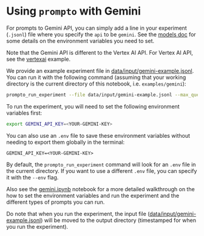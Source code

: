 # Using `prompto` with Gemini

For prompts to Gemini API, you can simply add a line in your experiment (`.jsonl`) file where you specify the `api` to be `gemini`. See the [models doc](./../../docs/gemini.md) for some details on the environment variables you need to set.

Note that the Gemini API is different to the Vertex AI API. For Vertex AI API, see the [vertexai](./../vertexai/README.md) example.

We provide an example experiment file in [data/input/gemini-example.jsonl](./data/input/gemini-example.jsonl). You can run it with the following command (assuming that your working directory is the current directory of this notebook, i.e. `examples/gemini`):
```bash
prompto_run_experiment --file data/input/gemini-example.jsonl --max_queries 30
```

To run the experiment, you will need to set the following environment variables first:
```bash
export GEMINI_API_KEY=<YOUR-GEMINI-KEY>
```

You can also use an `.env` file to save these environment variables without needing to export them globally in the terminal:
```
GEMINI_API_KEY=<YOUR-GEMINI-KEY>
```

By default, the `prompto_run_experiment` command will look for an `.env` file in the current directory. If you want to use a different `.env` file, you can specify it with the `--env` flag.

Also see the [gemini.ipynb](./gemini.ipynb) notebook for a more detailed walkthrough on the how to set the environment variables and run the experiment and the different types of prompts you can run.

Do note that when you run the experiment, the input file ([data/input/gemini-example.jsonl](./data/input/gemini-example.jsonl)) will be moved to the output directory (timestamped for when you run the experiment).
